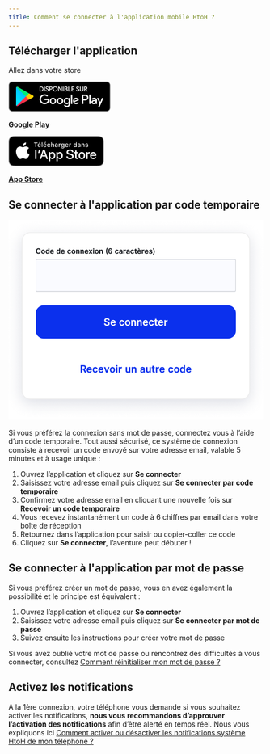 ```yaml
---
title: Comment se connecter à l'application mobile HtoH ?
---
```


## Télécharger l'application

Allez dans votre store

![](./images/play-store.png)

**[Google Play](https://play.google.com/store/apps/details?id=app.htoh)**

![](./images/app-store.png)

**[App Store](https://apps.apple.com/us/app/htoh/id1584656427)**

## Se connecter à l'application par code temporaire

![](./images/sign-in.png)

Si vous préférez la connexion sans mot de passe, connectez vous à l’aide d’un code temporaire. Tout aussi sécurisé, ce système de connexion consiste à recevoir un code envoyé sur votre adresse email, valable 5 minutes et à usage unique :

1. Ouvrez l’application et cliquez sur **Se connecter**
2. Saisissez votre adresse email puis cliquez sur **Se connecter par code temporaire**
3. Confirmez votre adresse email en cliquant une nouvelle fois sur **Recevoir un code temporaire**
4. Vous recevez instantanément un code à 6 chiffres par email dans votre boîte de réception
5. Retournez dans l’application pour saisir ou copier-coller ce code
6. Cliquez sur **Se connecter**, l’aventure peut débuter !

## Se connecter à l'application par mot de passe

Si vous préférez créer un mot de passe, vous en avez également la possibilité et le principe est équivalent :

1. Ouvrez l’application et cliquez sur **Se connecter**
2. Saisissez votre adresse email puis cliquez sur **Se connecter par mot de passe**
3. Suivez ensuite les instructions pour créer votre mot de passe

Si vous avez oublié votre mot de passe ou rencontrez des difficultés à vous connecter, consultez [Comment réinitialiser mon mot de passe ?](/fr/support-and-assistance/reset-password)

## Activez les notifications

A la 1ère connexion, votre téléphone vous demande si vous souhaitez activer les notifications, **nous vous recommandons d’approuver l’activation des notifications** afin d’être alerté en temps réel. Nous vous expliquons ici [Comment activer ou désactiver les notifications système HtoH de mon téléphone ?](/fr/trips-management/system-notifications)